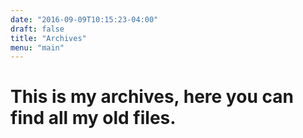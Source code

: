 ```yaml
---
date: "2016-09-09T10:15:23-04:00"
draft: false
title: "Archives"
menu: "main"
---
```

# This is my archives, here you can find all my old files.
